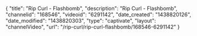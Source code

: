 {
    "title": "Rip Curl - Flashbomb",
    "description": "Rip Curl - Flashbomb",
    "channelid": "168546",
    "videoid": "6291142",
    "date_created": "1438820126",
    "date_modified": "1438820303",
    "type": "captivate",
    "layout": "channelVideo",
    "url": "\/rip-curl\/rip-curl-flashbomb\/168546-6291142"
}